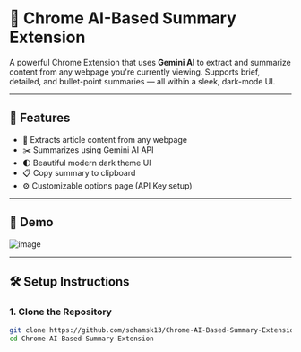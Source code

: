 # 🧠 Chrome AI-Based Summary Extension

A powerful Chrome Extension that uses **Gemini AI** to extract and summarize content from any webpage you're currently viewing. Supports brief, detailed, and bullet-point summaries — all within a sleek, dark-mode UI.

---

## 🚀 Features

- 🔎 Extracts article content from any webpage
- ✂️ Summarizes using Gemini AI API
- 🌓 Beautiful modern dark theme UI
- 📋 Copy summary to clipboard
- ⚙️ Customizable options page (API Key setup)

---

## 📸 Demo

![image](https://github.com/user-attachments/assets/2f70189b-6f29-4586-be4c-0e96df8bb472)


---

## 🛠 Setup Instructions

### 1. Clone the Repository

```bash
git clone https://github.com/sohamsk13/Chrome-AI-Based-Summary-Extension.git
cd Chrome-AI-Based-Summary-Extension
